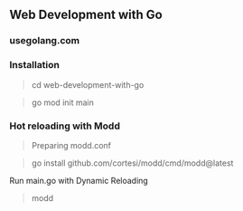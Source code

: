 ## Web Development with Go
### usegolang.com

### Installation
> cd web-development-with-go

> go mod init main

### Hot reloading with Modd
> Preparing modd.conf

> go install github.com/cortesi/modd/cmd/modd@latest

Run main.go with Dynamic Reloading

> modd